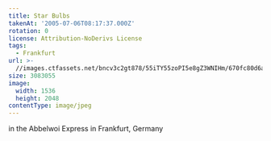 ```yaml
---
title: Star Bulbs
takenAt: '2005-07-06T08:17:37.000Z'
rotation: 0
license: Attribution-NoDerivs License
tags:
  - Frankfurt
url: >-
  //images.ctfassets.net/bncv3c2gt878/55iTY55zoPI5e8gZ3WNIHm/670fc80d6aece2e8988b2862bac036dc/star-bulbs_4321115553_o
size: 3083055
image:
  width: 1536
  height: 2048
contentType: image/jpeg
---
```


in the Abbelwoi Express in Frankfurt, Germany
